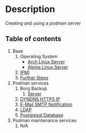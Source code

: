 # Description

Creating and using a podman server

## Table of contents

1. Base
    1. Operating System
        - [Arch Linux Server](base/operating-system/linux/arch/README.md)
        - [Alpine Linux Server](base/operating-system/linux/alpine/README.md)
    2. [IPMI](base/IPMI.md)
    3. [Further Steps](base/further-steps/README.md)
2. Podman services
    1. Borg Backup
        1. [Server](container/services/borg-backup/server/README.md)
    2. [DYNDNS HTTPS IP](container/services/dynds-https-ip/README.md)
    3. [E-Mail SMTP Notification](container/services/notification/README.md)
    4. [LDAP](container/services/ldap/README.md)
    5. [Postgresql Database](container/services/postgresql/README.md)
3. Podman maintenance services
    1. N/A
